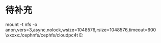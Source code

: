 # 待补充

mount -t nfs -o anon,vers=3,async,nolock,wsize=1048576,rsize=1048576,timeout=600 \\xxxxx:/cephnfs/cephfs/cloudpc4t E:

